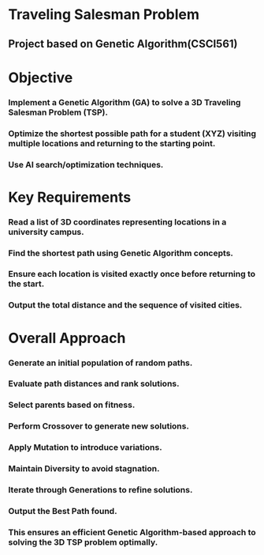 # Traveling Salesman Problem
## Project based on Genetic Algorithm(CSCI561)

# Objective
### Implement a Genetic Algorithm (GA) to solve a 3D Traveling Salesman Problem (TSP).
### Optimize the shortest possible path for a student (XYZ) visiting multiple locations and returning to the starting point.
### Use AI search/optimization techniques.

# Key Requirements
### Read a list of 3D coordinates representing locations in a university campus.
### Find the shortest path using Genetic Algorithm concepts.
### Ensure each location is visited exactly once before returning to the start.
### Output the total distance and the sequence of visited cities.

# Overall Approach
### Generate an initial population of random paths.
### Evaluate path distances and rank solutions.
### Select parents based on fitness.
### Perform Crossover to generate new solutions.
### Apply Mutation to introduce variations.
### Maintain Diversity to avoid stagnation.
### Iterate through Generations to refine solutions.
### Output the Best Path found.
### This ensures an efficient Genetic Algorithm-based approach to solving the 3D TSP problem optimally.

